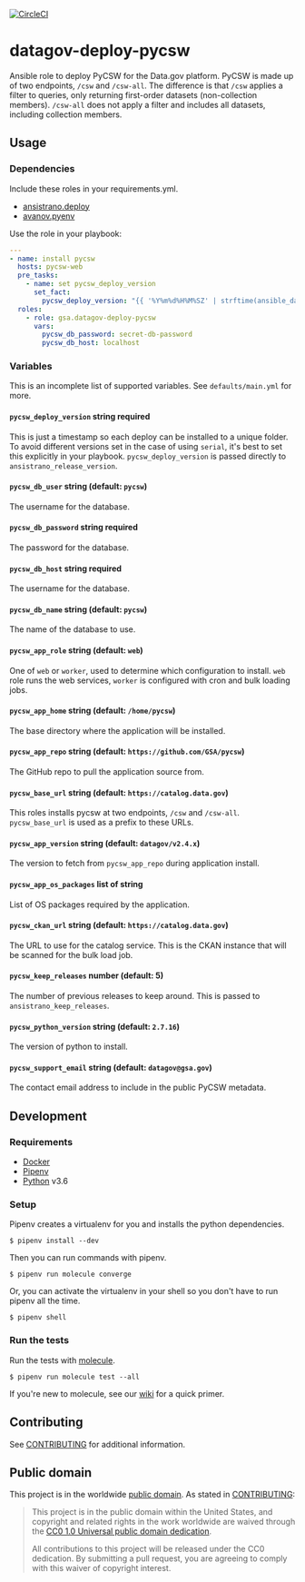 [![CircleCI](https://circleci.com/gh/GSA/datagov-deploy-pycsw.svg?style=svg)](https://circleci.com/gh/GSA/datagov-deploy-pycsw)

# datagov-deploy-pycsw

Ansible role to deploy PyCSW for the Data.gov platform. PyCSW is made up of two
endpoints, `/csw` and `/csw-all`. The difference is that `/csw` applies a filter
to queries, only returning first-order datasets (non-collection members).
`/csw-all` does not apply a filter and includes all datasets, including
collection members.


## Usage

### Dependencies

Include these roles in your requirements.yml.

- [ansistrano.deploy](https://github.com/ansistrano/deploy)
- [avanov.pyenv](https://github.com/avanov/ansible-galaxy-pyenv)

Use the role in your playbook:

```yaml
---
- name: install pycsw
  hosts: pycsw-web
  pre_tasks:
    - name: set pycsw_deploy_version
      set_fact:
        pycsw_deploy_version: "{{ '%Y%m%d%H%M%SZ' | strftime(ansible_date_time.epoch) }}"
  roles:
    - role: gsa.datagov-deploy-pycsw
      vars:
        pycsw_db_password: secret-db-password
        pycsw_db_host: localhost
```


### Variables

This is an incomplete list of supported variables. See `defaults/main.yml` for
more.


#### `pycsw_deploy_version` string required

This is just a timestamp so each deploy can be installed to a unique folder. To
avoid different versions set in the case of using `serial`, it's best to set
this explicitly in your playbook. `pycsw_deploy_version` is passed directly to
`ansistrano_release_version`.


#### `pycsw_db_user` string (default: `pycsw`)

The username for the database.


#### `pycsw_db_password` string required

The password for the database.


#### `pycsw_db_host` string required

The username for the database.


#### `pycsw_db_name` string (default: `pycsw`)

The name of the database to use.


#### `pycsw_app_role` string (default: `web`)

One of `web` or `worker`, used to determine which configuration to install.
`web` role runs the web services, `worker` is configured with cron and bulk
loading jobs.


#### `pycsw_app_home` string (default: `/home/pycsw`)

The base directory where the application will be installed.


#### `pycsw_app_repo` string (default: `https://github.com/GSA/pycsw`)

The GitHub repo to pull the application source from.


#### `pycsw_base_url` string (default: `https://catalog.data.gov`)

This roles installs pycsw at two endpoints, `/csw` and `/csw-all`.
`pycsw_base_url` is used as a prefix to these URLs.


#### `pycsw_app_version` string (default: `datagov/v2.4.x`)

The version to fetch from `pycsw_app_repo` during application install.


#### `pycsw_app_os_packages` list of string

List of OS packages required by the application.


#### `pycsw_ckan_url` string (default: `https://catalog.data.gov`)

The URL to use for the catalog service. This is the CKAN instance that will be
scanned for the bulk load job.


#### `pycsw_keep_releases` number (default: 5)

The number of previous releases to keep around. This is passed to
`ansistrano_keep_releases`.


#### `pycsw_python_version` string (default: `2.7.16`)

The version of python to install.


#### `pycsw_support_email` string (default: `datagov@gsa.gov`)

The contact email address to include in the public PyCSW metadata.


## Development

### Requirements

- [Docker](https://www.docker.com/get-started)
- [Pipenv](https://pipenv.readthedocs.io/en/latest/)
- [Python](https://www.python.org) v3.6


### Setup

Pipenv creates a virtualenv for you and installs the python dependencies.

    $ pipenv install --dev

Then you can run commands with pipenv.

    $ pipenv run molecule converge

Or, you can activate the virtualenv in your shell so you don't have to run pipenv
all the time.

    $ pipenv shell


### Run the tests

Run the tests with [molecule](https://molecule.readthedocs.io/en/latest/).

    $ pipenv run molecule test --all

If you're new to molecule, see our
[wiki](https://github.com/GSA/datagov-deploy/wiki/Developing-Ansible-roles-with-Molecule)
for a quick primer.


## Contributing

See [CONTRIBUTING](CONTRIBUTING.md) for additional information.


## Public domain

This project is in the worldwide [public domain](LICENSE.md). As stated in [CONTRIBUTING](CONTRIBUTING.md):

> This project is in the public domain within the United States, and copyright and related rights in the work worldwide are waived through the [CC0 1.0 Universal public domain dedication](https://creativecommons.org/publicdomain/zero/1.0/).
>
> All contributions to this project will be released under the CC0 dedication. By submitting a pull request, you are agreeing to comply with this waiver of copyright interest.
